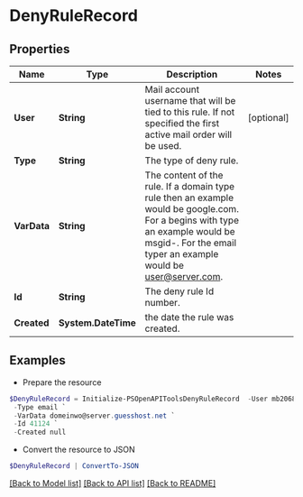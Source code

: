 # DenyRuleRecord
## Properties

Name | Type | Description | Notes
------------ | ------------- | ------------- | -------------
**User** | **String** | Mail account username that will be tied to this rule.  If not specified the first active mail order will be used. | [optional] 
**Type** | **String** | The type of deny rule. | 
**VarData** | **String** | The content of the rule.  If a domain type rule then an example would be google.com. For a begins with type an example would be msgid-.  For the email typer an example would be user@server.com. | 
**Id** | **String** | The deny rule Id number. | 
**Created** | **System.DateTime** | the date the rule was created. | 

## Examples

- Prepare the resource
```powershell
$DenyRuleRecord = Initialize-PSOpenAPIToolsDenyRuleRecord  -User mb20682 `
 -Type email `
 -VarData domeinwo@server.guesshost.net `
 -Id 41124 `
 -Created null
```

- Convert the resource to JSON
```powershell
$DenyRuleRecord | ConvertTo-JSON
```

[[Back to Model list]](../README.md#documentation-for-models) [[Back to API list]](../README.md#documentation-for-api-endpoints) [[Back to README]](../README.md)

